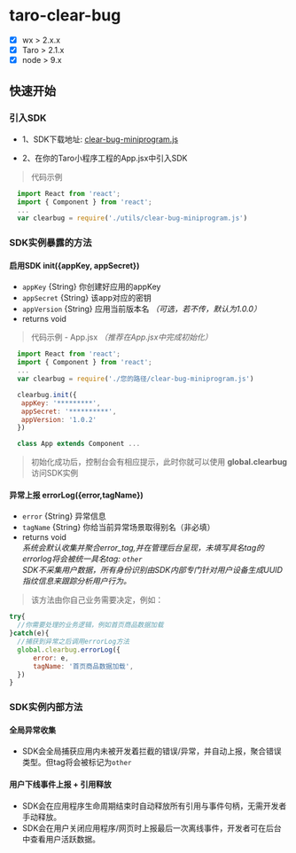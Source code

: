 

# taro-clear-bug
- [x] wx > 2.x.x
- [x] Taro > 2.1.x
- [x] node > 9.x
## 快速开始

### 引入SDK
- 1、SDK下载地址: [clear-bug-miniprogram.js](https://log.haitunshenghuo.com/vue-clear-bug.min.js.zip)

- 2、在你的Taro小程序工程的App.jsx中引入SDK
>代码示例
```JavaScript
  import React from 'react';
  import { Component } from 'react';
  ...
  var clearbug = require('./utils/clear-bug-miniprogram.js')

```

### SDK实例暴露的方法

#### 启用SDK init({appKey, appSecret})
- `appKey` {String} 你创建好应用的appKey
- `appSecret` {String} 该app对应的密钥
- `appVersion` {String} 应用当前版本名 *（可选，若不传，默认为1.0.0）*
- returns void
> 代码示例 - App.jsx *（推荐在App.jsx中完成初始化）*
```JavaScript
  import React from 'react';
  import { Component } from 'react';
  ...
  var clearbug = require('./您的路径/clear-bug-miniprogram.js')

  clearbug.init({
   appKey: '*********',
   appSecret: '**********',
   appVersion: '1.0.2'
  })

  class App extends Component ...
```
>初始化成功后，控制台会有相应提示，此时你就可以使用 **global.clearbug** 访问SDK实例

#### 异常上报 errorLog({error,tagName})
- `error` {String} 异常信息
- `tagName` {String} 你给当前异常场景取得别名（非必填）
- returns void <br/>
*系统会默认收集并聚合error_tag,并在管理后台呈现，未填写具名tag的errorlog将会被统一具名tag: `other`*<br/>
*SDK不采集用户数据，所有身份识别由SDK内部专门针对用户设备生成UUID指纹信息来跟踪分析用户行为。*<br/>
> 该方法由你自己业务需要决定，例如：

```JavaScript
try{
  //你需要处理的业务逻辑，例如首页商品数据加载
}catch(e){
  //捕获到异常之后调用errorLog方法
  global.clearbug.errorLog({
      error: e,
      tagName: '首页商品数据加载',
  })
}
```

### SDK实例内部方法

#### 全局异常收集
- SDK会全局捕获应用内未被开发着拦截的错误/异常，并自动上报，聚合错误类型。但tag将会被标记为`other`

#### 用户下线事件上报 + 引用释放
- SDK会在应用程序生命周期结束时自动释放所有引用与事件句柄，无需开发者手动释放。
- SDK会在用户关闭应用程序/网页时上报最后一次离线事件，开发者可在后台中查看用户活跃数据。